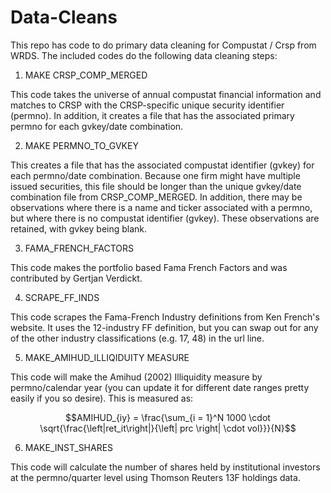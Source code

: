 # Data-Cleans
This repo has code to do primary data cleaning for Compustat / Crsp from WRDS.
The included codes do the following data cleaning steps:

1. MAKE CRSP_COMP_MERGED

This code takes the universe of annual compustat financial information and matches to CRSP with the CRSP-specific unique security identifier (permno). In addition, it creates a file that has the associated primary permno for each gvkey/date combination. 

2. MAKE PERMNO_TO_GVKEY

This creates a file that has the associated compustat identifier (gvkey) for each permno/date combination. Because one firm might have multiple issued securities, this file should be longer than the unique gvkey/date combination file from CRSP_COMP_MERGED. In addition, there may be observations where there is a name and ticker associated with a permno, but where there is no compustat identifier (gvkey). These observations are retained, with gvkey being blank. 


3. FAMA_FRENCH_FACTORS

This code makes the portfolio based Fama French Factors and was contributed by Gertjan Verdickt.

4. SCRAPE_FF_INDS

This code scrapes the Fama-French Industry definitions from Ken French's website. It uses the 12-industry FF definition, but you can swap out for any of the other industry classifications (e.g. 17, 48) in the url line.

5. MAKE_AMIHUD_ILLIQIDUITY MEASURE

This code will make the Amihud (2002) Illiquidity measure by permno/calendar year (you can update it for different date ranges pretty easily if you so desire). This is measured as:

$$AMIHUD_{iy} = \frac{\sum_{i = 1}^N 1000 \cdot \sqrt{\frac{\left|ret_it\right|}{\left| prc \right| \cdot vol}}}{N}$$

6. MAKE_INST_SHARES 

This code will calculate the number of shares held by institutional investors at the permno/quarter level using Thomson Reuters 13F holdings data. 
